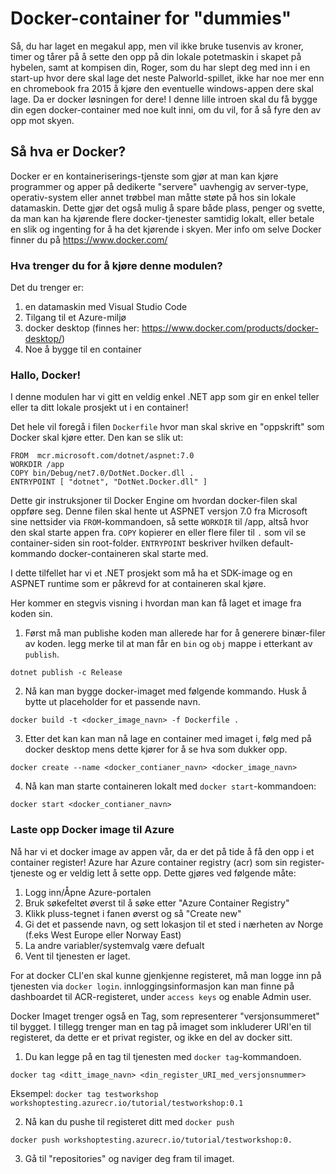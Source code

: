 # Docker-container for "dummies" 

Så, du har laget en megakul app, men vil ikke bruke tusenvis av kroner, timer og tårer på å sette den opp på din lokale potetmaskin i skapet på hybelen, samt at kompisen din, Roger, som du har slept deg med inn i en start-up hvor dere skal lage det neste Palworld-spillet, ikke har noe mer enn en chromebook fra 2015 å kjøre den eventuelle windows-appen dere skal lage. Da er docker løsningen for dere! I denne lille introen skal du få bygge din egen docker-container med noe kult inni, om du vil, for å så fyre den av opp mot skyen. 

## Så hva er Docker? 
Docker er en kontaineriserings-tjenste som gjør at man kan kjøre programmer og apper på dedikerte "servere" uavhengig av server-type, operativ-system eller annet trøbbel man måtte støte på hos sin lokale datamaskin. Dette gjør det også mulig å spare både plass, penger og svette, da man kan ha kjørende flere docker-tjenester samtidig lokalt, eller betale en slik og ingenting for å ha det kjørende i skyen. Mer info om selve Docker finner du på https://www.docker.com/ 

### Hva trenger du for å kjøre denne modulen? 
Det du trenger er:

1. en datamaskin med Visual Studio Code
2. Tilgang til et Azure-miljø
3. docker desktop (finnes her: https://www.docker.com/products/docker-desktop/)
4. Noe å bygge til en container

### Hallo, Docker! 
I denne modulen har vi gitt en veldig enkel .NET app som gir en enkel teller eller ta ditt lokale prosjekt ut i en container! 

Det hele vil foregå i filen `Dockerfile` hvor man skal skrive en "oppskrift" som Docker skal kjøre etter. Den kan se slik ut:

```
FROM  mcr.microsoft.com/dotnet/aspnet:7.0
WORKDIR /app
COPY bin/Debug/net7.0/DotNet.Docker.dll .
ENTRYPOINT [ "dotnet", "DotNet.Docker.dll" ]
```

Dette gir instruksjoner til Docker Engine om hvordan docker-filen skal oppføre seg. Denne filen skal hente ut ASPNET versjon 7.0 fra Microsoft sine nettsider via `FROM`-kommandoen, så sette `WORKDIR` til /app, altså hvor den skal starte appen fra. `COPY` kopierer en eller flere filer til `.` som vil se container-siden sin root-folder. 
`ENTRYPOINT` beskriver hvilken default-kommando docker-containeren skal starte med.

I dette tilfellet har vi et .NET prosjekt som må ha et SDK-image og en ASPNET runtime som er påkrevd for at containeren skal kjøre. 

Her kommer en stegvis visning i hvordan man kan få laget et image fra koden sin. 
1. Først må man publishe koden man allerede har for å generere binær-filer av koden. legg merke til at man får en `bin` og `obj` mappe i etterkant av `publish`.

```
dotnet publish -c Release  
```

2. Nå kan man bygge docker-imaget med følgende kommando. Husk å bytte ut placeholder for et passende navn.

```
docker build -t <docker_image_navn> -f Dockerfile .
```


3. Etter det kan kan man nå lage en container med imaget i, følg med på docker desktop mens dette kjører for å se hva som dukker opp. 
```
docker create --name <docker_contianer_navn> <docker_image_navn>
```
4. Nå kan man starte containeren lokalt med `docker start`-kommandoen:
```
docker start <docker_contianer_navn>
```

### Laste opp Docker image til Azure

Nå har vi et docker image av appen vår, da er det på tide å få den opp i et container register! Azure har Azure container registry (acr) som sin register-tjeneste og er veldig lett å sette opp. Dette gjøres ved følgende måte: 

1. Logg inn/Åpne Azure-portalen
2. Bruk søkefeltet øverst til å søke etter "Azure Container Registry" 
3. Klikk pluss-tegnet i fanen øverst og så "Create new"  
4. Gi det et passende navn, og sett lokasjon til et sted i nærheten av Norge (f.eks West Europe eller Norway East)
5. La andre variabler/systemvalg være defualt
6. Vent til tjenesten er laget. 

For at docker CLI'en skal kunne gjenkjenne registeret, må man logge inn på tjenesten via `docker login`. innloggingsinformasjon kan man finne på dashboardet til ACR-registeret, under `access keys` og enable Admin user. 

Docker Imaget trenger også en Tag, som representerer "versjonsummeret" til bygget. I tillegg trenger man en tag på imaget som inkluderer URI'en til registeret, da dette er et privat register, og ikke en del av docker sitt. 

1. Du kan legge på en tag til tjenesten med `docker tag`-kommandoen. 
```
docker tag <ditt_image_navn> <din_register_URI_med_versjonsnummer>
```
Eksempel: `docker tag testworkshop workshoptesting.azurecr.io/tutorial/testworkshop:0.1`

2. Nå kan du pushe til registeret ditt med `docker push`

```
docker push workshoptesting.azurecr.io/tutorial/testworkshop:0.
```

3. Gå til "repositories" og naviger deg fram til imaget.
